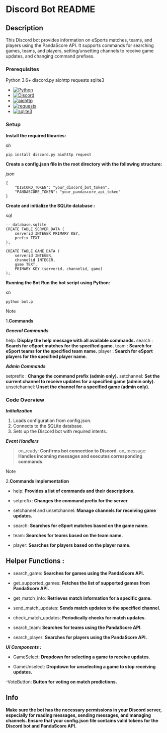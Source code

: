 # Discord Bot README

## Description
This Discord bot provides information on eSports matches, teams, and players using the PandaScore API. It supports commands for searching games, teams, and players, setting/unsetting channels to receive game updates, and changing command prefixes.

### Prerequisites
Python 3.6+
discord.py
aiohttp
requests
sqlite3

* [![Python][Python]][Python-url]
* [![Discord][Discord]][Discord-url]
* [![aiohttp][aiohttp]][aiohttp-url]
* [![requests][requests]][requests-url]
* [![sqlite3][sqlite3]][sqlite3-url]


### Setup

**Install the required libraries:**

_sh_
```
pip install discord.py aiohttp request
```

**Create a config.json file in the root directory with the following structure:**

_json_
```
{
    "DISCORD_TOKEN": "your_discord_bot_token",
    "PANDASCORE_TOKEN": "your_pandascore_api_token"
}
```
**Create and initialize the SQLite database :**

 _sql_ 
```
-- database.sqlite
CREATE TABLE SERVER_DATA (
    serverid INTEGER PRIMARY KEY,
    prefix TEXT
);
`
CREATE TABLE GAME_DATA (
    serverid INTEGER,
    channelid INTEGER,
    game TEXT,
    PRIMARY KEY (serverid, channelid, game)
);
```
**Running the Bot**
**Run the bot script using Python:**

_sh_
```
python bot.p
```
> [!NOTE]
>1.**Commands**

**_General Commands_**

<prefix>help: **Display the help message with all available commands.**
<prefix>search <game name>: **Search for eSport matches for the specified game.**
<prefix>team <team name>: **Search for eSport teams for the specified team name.**
<prefix>player <player name>: **Search for eSport players for the specified player name.**


**_Admin Commands_**

<prefix>setprefix <new prefix>: **Change the command prefix (admin only).**
<prefix>setchannel: **Set the current channel to receive updates for a specified game (admin only).**
<prefix>unsetchannel: **Unset the channel for a specified game (admin only).**

### Code Overview

**_Initialization_**

1) Loads configuration from config.json.
2) Connects to the SQLite database.
3) Sets up the Discord bot with required intents.

**_Event Handlers_**

>on_ready: **Confirms bot connection to Discord.**
on_message: **Handles incoming messages and executes corresponding commands.**

> [!NOTE]
>2.**Commands Implementation**

- help: 
**Provides a list of commands and their descriptions.**

- setprefix: 
**Changes the command prefix for the server.**

- setchannel and unsetchannel:
**Manage channels for receiving game updates.**

- search: 
**Searches for eSport matches based on the game name.**

- team: 
**Searches for teams based on the team name.**

- player: 
**Searches for players based on the player name.**


## Helper Functions :

- search_game: 
**Searches for games using the PandaScore API.**

- get_supported_games: 
**Fetches the list of supported games from PandaScore API.**

- get_match_info: 
**Retrieves match information for a specific game.**

- send_match_updates: 
**Sends match updates to the specified channel.**

- check_match_updates: 
**Periodically checks for match updates.**

- search_team: 
**Searches for teams using the PandaScore API.**

- search_player: 
**Searches for players using the PandaScore API.**

**_UI Components :_**

- GameSelect: 
**Dropdown for selecting a game to receive updates.**

- GameUnselect: 
**Dropdown for unselecting a game to stop receiving updates.**

-VoteButton: 
**Button for voting on match predictions.**

## Info

**Make sure the bot has the necessary permissions in your Discord server, especially for reading messages, sending messages, and managing channels.
Ensure that your config.json file contains valid tokens for the Discord bot and PandaScore API.**



[Python]: https://img.shields.io/badge/Python-grey?style=for-the-badge&logo=python&logoColor=blue
[Python-url]: https://www.python.org/

[Discord]: https://img.shields.io/badge/Discord-black?style=for-the-badge&logo=discord&logoColor=lightgrey
[Discord-url]: https://discord.com/

[aiohttp]: https://img.shields.io/badge/aiohttp-blue?style=for-the-badge&logo=aiohttp&logoColor=white
[aiohttp-url]: https://docs.aiohttp.org/en/stable/


[requests]: https://img.shields.io/badge/Requests-skyblue?style=for-the-badge&logo=python&logoColor=yellow
[requests-url]: https://pypi.org/project/requests/

[sqlite3]: https://img.shields.io/badge/SQLite-purple?style=for-the-badge&logo=sqlite&logoColor=blue
[sqlite3-url]: https://www.sqlite.org/index.html
